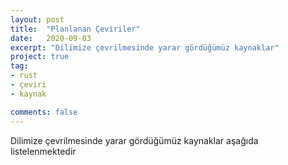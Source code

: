 ```yaml
---
layout: post
title:  "Planlanan Çeviriler"
date:   2020-09-03
excerpt: "Dilimize çevrilmesinde yarar gördüğümüz kaynaklar"
project: true
tag: 
- rust 
- çeviri
- kaynak

comments: false
---
```


Dilimize çevrilmesinde yarar gördüğümüz kaynaklar aşağıda listelenmektedir
